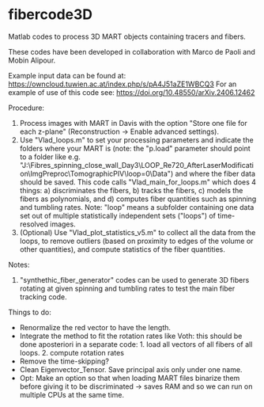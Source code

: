 # fibercode3D
Matlab codes to process 3D MART objects containing tracers and fibers.

These codes have been developed in collaboration with Marco de Paoli and Mobin Alipour.

Example input data can be found at: https://owncloud.tuwien.ac.at/index.php/s/pA4J51aZE1WBCQ3
For an example of use of this code see: https://doi.org/10.48550/arXiv.2406.12462

Procedure:
1. Process images with MART in Davis with the option "Store one file for each z-plane" (Reconstruction -> Enable advanced settings).
2. Use "Vlad_loops.m" to set your processing parameters and indicate the folders where your MART is (note: the "p.load" parameter should point to a folder like e.g. "J:\Fibres_spinning_close_wall_Day3\LOOP_Re720_AfterLaserModification\ImgPreproc\TomographicPIV\loop=0\Data\") and where the fiber data should be saved. This code calls "Vlad_main_for_loops.m" which does 4 things: a) discriminates the fibers, b) tracks the fibers, c) models the fibers as polynomials, and d) computes fiber quantities such as spinning and tumbling rates. Note: "loop" means a subfolder containing one data set out of multiple statistically independent sets ("loops") of time-resolved images.
3. (Optional) Use "Vlad_plot_statistics_v5.m" to collect all the data from the loops, to remove outliers (based on proximity to edges of the volume or other quantities), and compute statistics of the fiber quantities.

Notes:
1. "synthethic_fiber_generator" codes can be used to generate 3D fibers rotating at given spinning and tumbling rates to test the main fiber tracking code.


Things to do:
- Renormalize the red vector to have the length.
- Integrate the method to fit the rotation rates like Voth: this should be done aposteriori in a separate code: 1. load all vectors of all fibers of all loops. 2. compute rotation rates
- Remove the time-skipping?
- Clean Eigenvector_Tensor. Save principal axis only under one name.
- Opt: Make an option so that when loading MART files binarize them before giving it to be discriminated -> saves RAM and so we can run on multiple CPUs at the same time.
